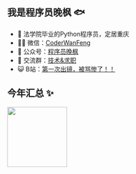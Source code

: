 
## 我是程序员晚枫 🐟

- 🐧 法学院毕业的Python程序员，定居重庆
- 👨‍💻 微信：[CoderWanFeng](http://www.python4office.cn/wechat-qrcode/)
- 🏡 公众号：[程序员晚枫](http://t.cn/A6XKttBo)
- 🌱 交流群：[技术&求职](http://www.python4office.cn/wechat-group/)
- 😺 B站：[第一次出镜，被骂惨了！！](https://space.bilibili.com/1989702333)



## 今年汇总 ✨

<img align="" height="137px" src="https://github-readme-stats.vercel.app/api?username=CoderWanFeng&hide_title=false&hide_border=false&show_icons=true&include_all_commits=true&line_height=21&bg_color=0,EC6C6C,FFD479,FFFC79,73FA79&theme=graywhite&locale=cn" />
